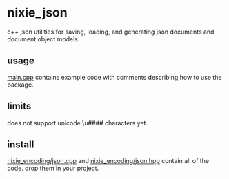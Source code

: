 # nixie_json
c++ json utilities for saving, loading, and generating json documents and document object models.

## usage
[main.cpp](https://github.com/imper29/nixie_json/blob/main/nixie_json/main.cpp) 
contains example code with comments describing how to use the package.

## limits
does not support unicode \u#### characters yet.

## install
[nixie_encoding/json.cpp](https://github.com/imper29/nixie_json/blob/main/nixie_json/nixie_encoding/json.cpp) and 
[nixie_encoding/json.hpp](https://github.com/imper29/nixie_json/blob/main/nixie_json/nixie_encoding/json.hpp) 
contain all of the code. drop them in your project.
